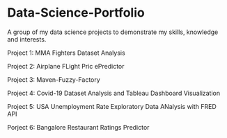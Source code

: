 # Data-Science-Portfolio
A group of my data science projects to demonstrate my skills, knowledge and interests.

Project 1: MMA Fighters Dataset Analysis

Project 2: Airplane FLight Pric ePredictor

Project 3: Maven-Fuzzy-Factory

Project 4: Covid-19 Dataset Analysis and Tableau Dashboard Visualization

Project 5: USA Unemployment Rate Exploratory Data ANalysis with FRED API

Porject 6: Bangalore Restaurant Ratings Predictor
